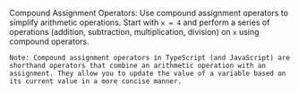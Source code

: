 Compound Assignment Operators: Use compound assignment operators to simplify arithmetic operations. Start with `x = 4` and perform a series of operations (addition, subtraction, multiplication, division) on `x` using compound operators.

`Note: Compound assignment operators in TypeScript (and JavaScript) are shorthand operators that combine an arithmetic operation with an assignment. They allow you to update the value of a variable based on its current value in a more concise manner. `
